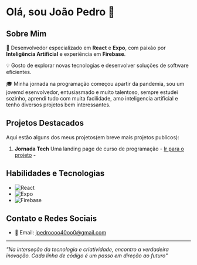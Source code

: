 # Olá, sou João Pedro 👋

## Sobre Mim
🚀 Desenvolvedor especializado em **React** e **Expo**, com paixão por **Inteligência Artificial** e experiência em **Firebase**.

💡 Gosto de explorar novas tecnologias e desenvolver soluções de software eficientes.

🎓 Minha jornada na programação começou apartir da pandemia, sou um jovemd esenvolvedor, entusiasmado e muito talentoso, sempre estudei sozinho, aprendi tudo com muita facilidade, amo inteligencia artificial e tenho diversos projetos bem interessantes.

## Projetos Destacados
Aqui estão alguns dos meus projetos(em breve mais projetos publicos):

1. **Jornada Tech** Uma landing page de curso de programação - [Ir para o projeto](jornadatech) -


## Habilidades e Tecnologias
- ![React](https://img.shields.io/badge/react-%2320232a.svg?style=for-the-badge&logo=react&logoColor=%2361DAFB)
- ![Expo](https://img.shields.io/badge/expo-1C1E24?style=for-the-badge&logo=expo&logoColor=#D04A37)
- ![Firebase](https://img.shields.io/badge/Firebase-039BE5?style=for-the-badge&logo=Firebase&logoColor=white)

## Contato e Redes Sociais
- 📧 Email: [jpedroooo40oo0@gmail.com](mailto:jpedroooo40oo0@gmail.com)


---

*"Na interseção da tecnologia e criatividade, encontro a verdadeira inovação. Cada linha de código é um passo em direção ao futuro"*
